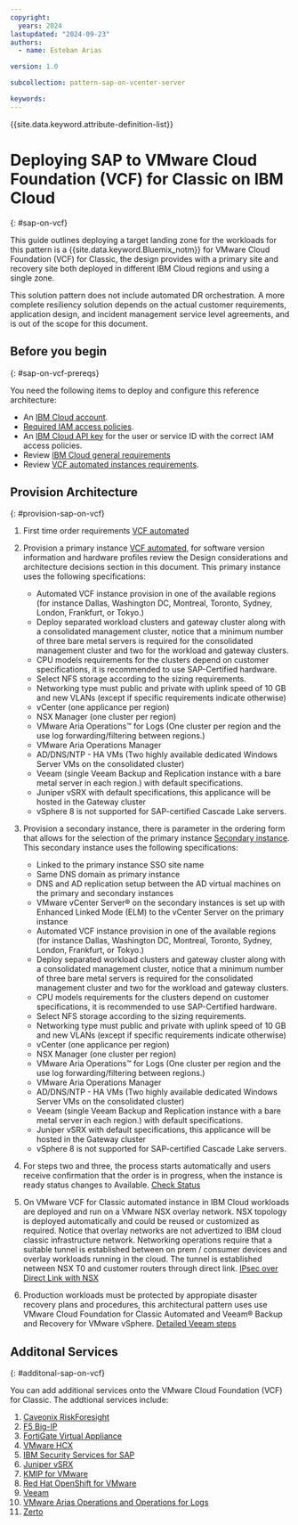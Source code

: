 ```yaml
---
copyright:
  years: 2024
lastupdated: "2024-09-23"
authors:
  - name: Esteban Arias

version: 1.0

subcollection: pattern-sap-on-vcenter-server

keywords:
---
```

{{site.data.keyword.attribute-definition-list}}

# Deploying SAP to VMware Cloud Foundation (VCF) for Classic on IBM Cloud

{: #sap-on-vcf}

This guide outlines deploying a target landing zone for the workloads for this pattern is a {{site.data.keyword.Bluemix_notm}} for VMware Cloud Foundation (VCF) for Classic, the design provides with a primary site and recovery site both deployed in different IBM Cloud regions and using a single zone.

This solution pattern does not include automated DR orchestration. A more complete resiliency solution depends on the actual customer requirements, application design, and incident management service level agreements, and is out of the scope for this document.

## Before you begin
{: #sap-on-vcf-prereqs}

You need the following items to deploy and configure this reference architecture:

* An [IBM Cloud account](https://cloud.ibm.com/registration).
* [Required IAM access policies](https://github.com/terraform-ibm-modules/terraform-ibm-web-app-mzr-da/tree/main/solutions/e2e#required-iam-access-policies).
* An [IBM Cloud API key](https://cloud.ibm.com/docs/account?topic=account-userapikey&interface=ui) for the user or service ID with the correct IAM access policies.
* Review [IBM Cloud general requirements](https://cloud.ibm.com/docs/vmwaresolutions?topic=vmwaresolutions-signing_required_accounts)
* Review [VCF automated instances requirements](https://cloud.ibm.com/docs/vmwaresolutions?topic=vmwaresolutions-vc_orderinginstance-req).
  
## Provision Architecture
{: #provision-sap-on-vcf}

1. First time order requirements [VCF automated](https://cloud.ibm.com/docs/vmwaresolutions?topic=vmwaresolutions-completing_checklist)
2. Provision a primary instance [VCF automated](https://cloud.ibm.com/infrastructure/vmware-solutions/console/ordernew/dedicated/vcs_nsx_t), for software version information and hardware profiles review the Design considerations and architecture decisions section in this document. This primary instance uses the following specifications:
    - Automated VCF instance provision in one of the available regions (for instance Dallas, Washington DC, Montreal, Toronto, Sydney, London, Frankfurt, or Tokyo.)
    - Deploy separated workload clusters and gateway cluster along with a consolidated management cluster, notice that a minimum number of three bare metal servers is required for the consolidated management cluster and two for the workload and gateway clusters.
    - CPU models requirements for the clusters depend on customer specifications, it is recommended to use SAP-Certified hardware.
    - Select NFS storage according to the sizing requirements.
    - Networking type must public and private with uplink speed of 10 GB and new VLANs (except if specific requirements indicate otherwise)
    - vCenter (one applicance per region)
    - NSX Manager (one cluster per region)
    - VMware Aria Operations™ for Logs (One cluster per region and the use log forwarding/filtering between regions.)
    - VMware Aria Operations Manager
    - AD/DNS/NTP - HA VMs (Two highly available dedicated Windows Server VMs on the consolidated cluster)
    - Veeam (single Veeam Backup and Replication instance with a bare metal server in each region.) with default specifications.
    - Juniper vSRX with default specifications, this applicance will be hosted in the Gateway cluster 
    - vSphere 8 is not supported for SAP-certified Cascade Lake servers.


3. Provision a secondary instance, there is parameter in the ordering form that allows for the selection of the primary instance [Secondary instance](https://cloud.ibm.com/docs/vmwaresolutions?topic=vmwaresolutions-vc_orderinginstance-procedure). This secondary instance uses the following specifications:
    - Linked to the primary instance SSO site name
    - Same DNS domain as primary instance
    - DNS and AD replication setup between the AD virtual machines on the primary and secondary instances
    - VMware vCenter Server® on the secondary instances is set up with Enhanced Linked Mode (ELM) to the vCenter Server on the primary instance
    - Automated VCF instance provision in one of the available regions (for instance Dallas, Washington DC, Montreal, Toronto, Sydney, London, Frankfurt, or Tokyo.)
    - Deploy separated workload clusters and gateway cluster along with a consolidated management cluster, notice that a minimum number of three bare metal servers is required for the consolidated management cluster and two for the workload and gateway clusters.
    - CPU models requirements for the clusters depend on customer specifications, it is recommended to use SAP-Certified hardware.
    - Select NFS storage according to the sizing requirements.
    - Networking type must public and private with uplink speed of 10 GB and new VLANs (except if specific requirements indicate otherwise)
    - vCenter (one applicance per region)
    - NSX Manager (one cluster per region)
    - VMware Aria Operations™ for Logs (One cluster per region and the use log forwarding/filtering between regions.)
    - VMware Aria Operations Manager
    - AD/DNS/NTP - HA VMs (Two highly available dedicated Windows Server VMs on the consolidated cluster)
    - Veeam (single Veeam Backup and Replication instance with a bare metal server in each region.) with default specifications.
    - Juniper vSRX with default specifications, this applicance will be hosted in the Gateway cluster 
    - vSphere 8 is not supported for SAP-certified Cascade Lake servers.

4. For steps two and three, the process starts automatically and users receive confirmation that the order is in progress, when the instance is ready status changes to Available. [Check Status](https://cloud.ibm.com/docs/vmwaresolutions?topic=vmwaresolutions-vc_orderinginstance-procedure)

5. On VMware VCF for Classic automated instance in IBM Cloud workloads are deployed and run on a VMware NSX overlay network. NSX topology is deployed automatically and could be reused or customized as required. Notice that overlay networks are not advertized to IBM cloud classic infrastructure network. Networking operations require that a suitable tunnel is established between on prem / consumer devices and overlay workloads running in the cloud. The tunnel is established netween NSX T0 and customer routers through direct link. [IPsec over Direct Link with NSX](https://cloud.ibm.com/docs/vmwaresolutions?topic=vmwaresolutions-arch-pattern-nsx-t-direct-link-ipsec)

6. Production workloads must be protected by appropiate disaster recovery plans and procedures, this architectural pattern uses use VMware Cloud Foundation for Classic Automated and Veeam® Backup and Recovery for VMware vSphere. [Detailed Veeam steps](https://cloud.ibm.com/docs/vmwaresolutions?topic=vmwaresolutions-veeam-cr-sa-overview)

## Additonal Services
{: #additonal-sap-on-vcf}

You can add additional services onto the VMware Cloud Foundation (VCF) for Classic.  The addtional services include:

1. [Caveonix RiskForesight](https://cloud.ibm.com/docs/vmwaresolutions?topic=vmwaresolutions-caveonix_considerations)
2. [F5 Big-IP](https://cloud.ibm.com/docs/vmwaresolutions?topic=vmwaresolutions-f5_considerations)
3. [FortiGate Virtual Appliance](https://cloud.ibm.com/docs/vmwaresolutions?topic=vmwaresolutions-fortinetvm_considerations)
4. [VMware HCX](https://cloud.ibm.com/docs/vmwaresolutions?topic=vmwaresolutions-hcx_considerations)
5. [IBM Security Services for SAP](https://cloud.ibm.com/docs/vmwaresolutions?topic=vmwaresolutions-managing-ss-sap)
6. [Juniper vSRX](https://cloud.ibm.com/docs/vmwaresolutions?topic=vmwaresolutions-juniper-overview)
7. [KMIP for VMware](https://cloud.ibm.com/docs/vmwaresolutions?topic=vmwaresolutions-kmip_standalone_considerations)
8. [Red Hat OpenShift for VMware](https://cloud.ibm.com/docs/vmwaresolutions?topic=vmwaresolutions-ocp_overview)
9. [Veeam](https://cloud.ibm.com/docs/vmwaresolutions?topic=vmwaresolutions-veeamvm_overview)
10. [VMware Arias Operations and Operations for Logs](https://cloud.ibm.com/docs/vmwaresolutions?topic=vmwaresolutions-vrops_overview)
11. [Zerto](https://cloud.ibm.com/docs/vmwaresolutions?topic=vmwaresolutions-addingzertodr)
